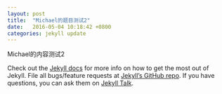 ```yaml
---
layout: post
title:  "Michael的题目测试2"
date:   2016-05-04 10:18:42 +0800
categories: jekyll update
---
```

Michael的内容测试2

Check out the [Jekyll docs][jekyll-docs] for more info on how to get the most out of Jekyll. File all bugs/feature requests at [Jekyll’s GitHub repo][jekyll-gh]. If you have questions, you can ask them on [Jekyll Talk][jekyll-talk].

[jekyll-docs]: http://jekyllrb.com/docs/home
[jekyll-gh]:   https://github.com/jekyll/jekyll
[jekyll-talk]: https://talk.jekyllrb.com/
